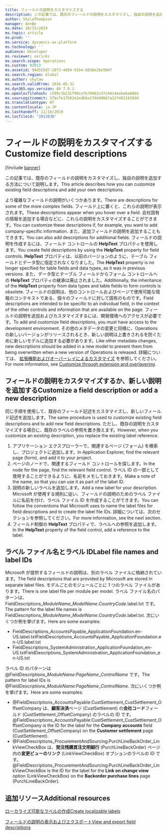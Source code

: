 ```yaml
---
title: フィールドの説明をカスタマイズする
description: この記事では、既存のフィールドの説明をカスタマイズし、独自の説明を追加する方法について説明します。
author: ShylaThompson
manager: AnnBe
ms.date: 10/15/2019
ms.topic: article
ms.prod: ''
ms.service: dynamics-ax-platform
ms.technology: ''
audience: Developer
ms.reviewer: sericks
ms.search.scope: Operations
ms.custom: 92013
ms.assetid: 94d555d7-28f3-4d94-91b4-6038e2be5047
ms.search.region: Global
ms.author: shylaw
ms.search.validFrom: 2016-05-31
ms.dyn365.ops.version: AX 7.0.1
ms.openlocfilehash: c599c3b231f99cefb70662cd724414eebe6a6804
ms.sourcegitcommit: 57bc7e17682e2edb5e1766496b7a22f4621819dd
ms.translationtype: HT
ms.contentlocale: ja-JP
ms.lasthandoff: 11/18/2019
ms.locfileid: "2812030"
---
```

# <a name="customize-field-descriptions"></a><span data-ttu-id="04c7b-103">フィールドの説明をカスタマイズする</span><span class="sxs-lookup"><span data-stu-id="04c7b-103">Customize field descriptions</span></span>

[!include [banner](../includes/banner.md)]

<span data-ttu-id="04c7b-104">この記事では、既存のフィールドの説明をカスタマイズし、独自の説明を追加する方法について説明します。</span><span class="sxs-lookup"><span data-stu-id="04c7b-104">This article describes how you can customize existing field descriptions and add your own descriptions.</span></span>

<span data-ttu-id="04c7b-105">より複雑なフィールドの説明がいくつかあります。</span><span class="sxs-lookup"><span data-stu-id="04c7b-105">There are descriptions for some of the more complex fields.</span></span> <span data-ttu-id="04c7b-106">フィールド上に置くと、これらの説明が表示されます。</span><span class="sxs-lookup"><span data-stu-id="04c7b-106">These descriptions appear when you hover over a field.</span></span> <span data-ttu-id="04c7b-107">会社固有の情報を追加する場合などに、これらの説明をカスタマイズすることができます。</span><span class="sxs-lookup"><span data-stu-id="04c7b-107">You can customize these descriptions if, for example, you want to add company-specific information.</span></span> <span data-ttu-id="04c7b-108">また、追加フィールドの説明を追加することもできます。</span><span class="sxs-lookup"><span data-stu-id="04c7b-108">You can also add descriptions for additional fields.</span></span> <span data-ttu-id="04c7b-109">フィールドの説明を作成するには、フィールド コントロールの **HelpText** プロパティを使用します。</span><span class="sxs-lookup"><span data-stu-id="04c7b-109">You create field descriptions by using the **HelpText** property for field controls.</span></span> <span data-ttu-id="04c7b-110">**HelpText** プロパティは、以前のバージョンのように、テーブル フィールドとデータ型に指定されなくなりました。</span><span class="sxs-lookup"><span data-stu-id="04c7b-110">The **HelpText** property is no longer specified for table fields and data types, as it was in previous versions.</span></span> <span data-ttu-id="04c7b-111">また、データ型とテーブル フィールドからフォーム コントロールへの **HelpText** プロパティの継承は廃止されました。</span><span class="sxs-lookup"><span data-stu-id="04c7b-111">Additionally, the inheritance of the **HelpText** property from data types and table fields to form controls is obsolete.</span></span> <span data-ttu-id="04c7b-112">フィールドの説明は、他のコントロールおよびページで使用可能な情報のコンテキストである、個々のフィールドに対して固有のものです。</span><span class="sxs-lookup"><span data-stu-id="04c7b-112">Field descriptions are intended to be specific to an individual field, in the context of the other controls and information that are available on the page.</span></span> <span data-ttu-id="04c7b-113">フィールドの説明を追加およびカスタマイズするには、開発環境へのアクセスが必要です。</span><span class="sxs-lookup"><span data-stu-id="04c7b-113">To add and customize field descriptions, you must have access to the development environment.</span></span> <span data-ttu-id="04c7b-114">その他のメタデータの変更と同様に、Operations の新しいバージョンがリリースされるとき、新しい説明は上書きされるを防ぐために新しいモデルに追加する必要があります。</span><span class="sxs-lookup"><span data-stu-id="04c7b-114">Like other metadata changes, new descriptions should be added in a new model to prevent them from being overwritten when a new version of Operations is released.</span></span> <span data-ttu-id="04c7b-115">詳細については、 [拡張機能およびオーバーレイによるカスタマイズ](../extensibility/customization-overlayering-extensions.md) を参照してください。</span><span class="sxs-lookup"><span data-stu-id="04c7b-115">For more information, see [Customize through extension and overlayering](../extensibility/customization-overlayering-extensions.md).</span></span>

## <a name="customize-a-field-description-or-add-a-new-description"></a><span data-ttu-id="04c7b-116">フィールドの説明をカスタマイズするか、新しい説明を追加する</span><span class="sxs-lookup"><span data-stu-id="04c7b-116">Customize a field description or add a new description</span></span>
<span data-ttu-id="04c7b-117">同じ手順を使用して、既存のフィールド記述をカスタマイズし、新しいフィールド記述を追加します。</span><span class="sxs-lookup"><span data-stu-id="04c7b-117">The same procedure is used to customize existing field descriptions and to add new field descriptions.</span></span> <span data-ttu-id="04c7b-118">ただし、既存の説明をカスタマイズする場合に、既存のラベルの参照を置き換えます。</span><span class="sxs-lookup"><span data-stu-id="04c7b-118">However, when you customize an existing description, you replace the existing label reference.</span></span>

1.  <span data-ttu-id="04c7b-119">アプリケーション エクスプローラーで、関連するページ (フォーム) を検索し、プロジェクトに追加します。</span><span class="sxs-lookup"><span data-stu-id="04c7b-119">In Application Explorer, find the relevant page (form), and add it to your project.</span></span>
2.  <span data-ttu-id="04c7b-120">ページのノードで、関連するフィールド コントロールを探します。</span><span class="sxs-lookup"><span data-stu-id="04c7b-120">In the node for the page, find the relevant field control.</span></span> <span data-ttu-id="04c7b-121">ラベル ID の一部として使用することができるように、名前をメモしておきます。</span><span class="sxs-lookup"><span data-stu-id="04c7b-121">Make a note of the name, so that you can use it as part of the label ID.</span></span>
3.  <span data-ttu-id="04c7b-122">説明の新しいラベルを追加します。</span><span class="sxs-lookup"><span data-stu-id="04c7b-122">Add a new label for your description.</span></span> <span data-ttu-id="04c7b-123">Microsoft が使用する規則に従い、フィールドの説明のためのラベル ファイルに名前を付け、ラベル ファイル ID を作成することができます。</span><span class="sxs-lookup"><span data-stu-id="04c7b-123">You can follow the conventions that Microsoft uses to name the label files for field descriptions and to create the label file IDs.</span></span> <span data-ttu-id="04c7b-124">詳細については、次のセクションを参照してください。</span><span class="sxs-lookup"><span data-stu-id="04c7b-124">For more information, see the next section.</span></span>
4.  <span data-ttu-id="04c7b-125">フィールド制御の **HelpText** プロパティで、ラベルへの参照を追加します。</span><span class="sxs-lookup"><span data-stu-id="04c7b-125">In the **HelpText** property of the field control, add a reference to the label.</span></span>

## <a name="label-file-names-and-label-ids"></a><span data-ttu-id="04c7b-126">ラベル ファイル名とラベル ID</span><span class="sxs-lookup"><span data-stu-id="04c7b-126">Label file names and label IDs</span></span>
<span data-ttu-id="04c7b-127">Microsoft が提供するフィールドの説明は、別のラベル ファイルに格納されています。</span><span class="sxs-lookup"><span data-stu-id="04c7b-127">The field descriptions that are provided by Microsoft are stored in separate label files.</span></span> <span data-ttu-id="04c7b-128">モデルごとのモジュールごとに 1 つのラベル ファイルがあります。</span><span class="sxs-lookup"><span data-stu-id="04c7b-128">There is one label file per module per model.</span></span> <span data-ttu-id="04c7b-129">ラベル ファイル名のパターンは、FieldDescriptions\_*ModuleName*\_*ModelName*.*CountryCode*.label.txt です。</span><span class="sxs-lookup"><span data-stu-id="04c7b-129">The pattern for the label file names is FieldDescriptions\_*ModuleName*\_*ModelName*.*CountryCode*.label.txt.</span></span> <span data-ttu-id="04c7b-130">次にいくつか例を挙げます。</span><span class="sxs-lookup"><span data-stu-id="04c7b-130">Here are some examples:</span></span>

-   <span data-ttu-id="04c7b-131">FieldDescriptions\_AccountsPayable\_ApplicationFoundation.en-US.label.txt</span><span class="sxs-lookup"><span data-stu-id="04c7b-131">FieldDescriptions\_AccountsPayable\_ApplicationFoundation.en-US.label.txt</span></span>
-   <span data-ttu-id="04c7b-132">FieldDescriptions\_SystemAdministration\_ApplicationFoundation\_en-US.txt</span><span class="sxs-lookup"><span data-stu-id="04c7b-132">FieldDescriptions\_SystemAdministration\_ApplicationFoundation\_en-US.txt</span></span>

<span data-ttu-id="04c7b-133">ラベル ID のパターンは @FieldDescriptions\_*ModuleName:PageName*\_*ControlName* です。</span><span class="sxs-lookup"><span data-stu-id="04c7b-133">The pattern for label IDs is @FieldDescriptions\_*ModuleName:PageName*\_*ControlName*.</span></span> <span data-ttu-id="04c7b-134">次にいくつか例を挙げます。</span><span class="sxs-lookup"><span data-stu-id="04c7b-134">Here are some examples:</span></span>

- <span data-ttu-id="04c7b-135">@FieldDescriptions\_AccountsPayable:CustSettlement\_CustSettlement\_OffsetCompany は、<strong>顧客決済</strong>ページ (CustSettlement) の<strong>会社コード</strong>フィールド (CustSettlement\_OffsetCompany) のラベルの ID です。</span><span class="sxs-lookup"><span data-stu-id="04c7b-135">@FieldDescriptions\_AccountsPayable:CustSettlement\_CustSettlement\_OffsetCompany is the ID for the label for the <strong>Company accounts</strong> field (CustSettlement\_OffsetCompany) on the <strong>Customer settlement</strong> page (CustSettlement).</span></span>
- <span data-ttu-id="04c7b-136">@FieldDescriptions\_ProcurementAndSourcing:PurchLineBackOrder\_LinkViewCheckBox は、<strong>発注残購買注文明細行</strong> (PurchLineBackOrder) ページ内の<strong>変更ビューのリンク</strong> (LinkViewCheckBox) オプションのラベルの ID です。</span><span class="sxs-lookup"><span data-stu-id="04c7b-136">@FieldDescriptions\_ProcurementAndSourcing:PurchLineBackOrder\_LinkViewCheckBox is the ID for the label for the <strong>Link on change view</strong> option (LinkViewCheckBox) on the <strong>Backorder purchase lines</strong> page (PurchLineBackOrder).</span></span>


<a name="additional-resources"></a><span data-ttu-id="04c7b-137">追加リソース</span><span class="sxs-lookup"><span data-stu-id="04c7b-137">Additional resources</span></span>
--------

[<span data-ttu-id="04c7b-138">ローカライズ可能なラベルの作成</span><span class="sxs-lookup"><span data-stu-id="04c7b-138">Create localizable labels</span></span>](create-localizable-labels-client.md)

[<span data-ttu-id="04c7b-139">フィールドの説明の表示およびエクスポート</span><span class="sxs-lookup"><span data-stu-id="04c7b-139">View and export field descriptions</span></span>](../../fin-ops/get-started/view-export-field-descriptions.md)



